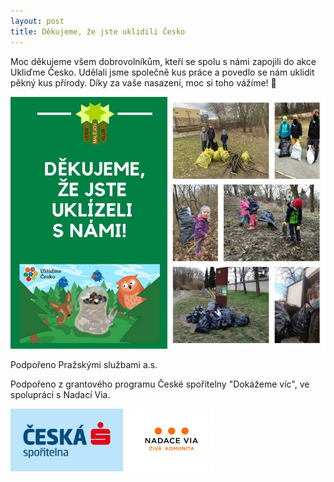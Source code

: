 ```yaml
---
layout: post
title: Děkujeme, že jste uklidili Česko
---
```


Moc děkujeme všem dobrovolníkům, kteří se spolu s námi zapojili do akce Ukliďme Česko. 
Udělali jsme společně kus práce a povedlo se nám uklidit pěkný kus přírody. Díky za vaše nasazení, moc si toho vážíme! 💚

![Ukliďme Česko](/assets/article_images/dekujeme_uklizeli.jpg)

Podpořeno Pražskými službami a.s.

Podpořeno z grantového programu České spořitelny "Dokážeme víc", ve spolupráci s Nadací Via.


<div class="logos">
<img src="/assets/podporuji/logo-csas.png" height="100" />
<img src="/assets/podporuji/Logo_Ziva-komunita.jpg" height="100" />
</div>
